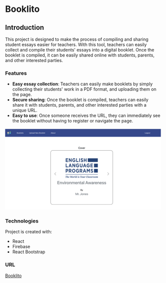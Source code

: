 # Booklito

## Introduction

This project is designed to make the process of compiling and sharing student essays easier for teachers. With this tool, teachers can easily collect and compile their students' essays into a digital booklet. Once the booklet is compiled, it can be easily shared online with students, parents, and other interested parties.

### Features

- **Easy essay collection**: Teachers can easily make booklets by simply collecting their students' work in a PDF format, and uploading them on the page.
- **Secure sharing**: Once the booklet is compiled, teachers can easily share it with students, parents, and other interested parties with a unique URL.
- **Easy to use**: Once someone receives the URL, they can immediately see the booklet without having to register or navigate the page.

![Website Screenshot](src/Assets/images/ScreenShotBooklet.png)

### Technologies

Project is created with:

- React
- Firebase
- React Bootstrap

### URL

[Booklito](https://essay-booklet.web.app/login)
